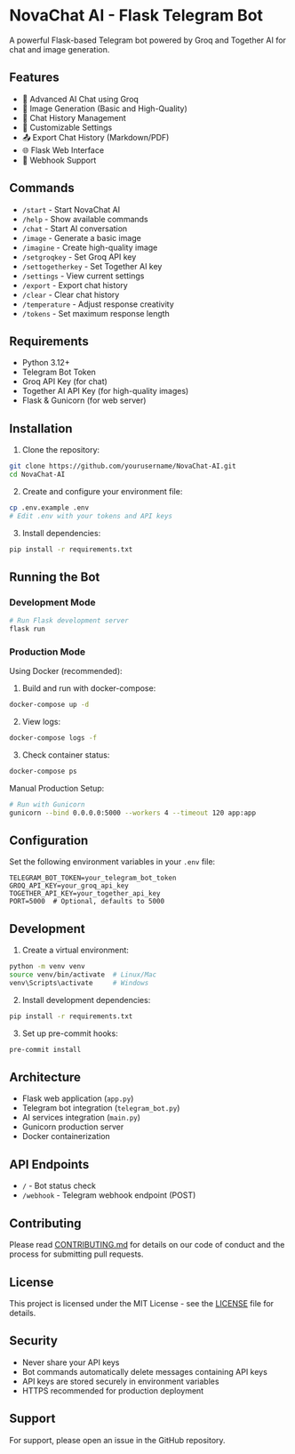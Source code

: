 # NovaChat AI - Flask Telegram Bot

A powerful Flask-based Telegram bot powered by Groq and Together AI for chat and image generation.

## Features

- 🤖 Advanced AI Chat using Groq
- 🎨 Image Generation (Basic and High-Quality)
- 💾 Chat History Management
- 🔧 Customizable Settings
- 📤 Export Chat History (Markdown/PDF)
- 🌐 Flask Web Interface
- 🔄 Webhook Support

## Commands

- `/start` - Start NovaChat AI
- `/help` - Show available commands
- `/chat` - Start AI conversation
- `/image` - Generate a basic image
- `/imagine` - Create high-quality image
- `/setgroqkey` - Set Groq API key
- `/settogetherkey` - Set Together AI key
- `/settings` - View current settings
- `/export` - Export chat history
- `/clear` - Clear chat history
- `/temperature` - Adjust response creativity
- `/tokens` - Set maximum response length

## Requirements

- Python 3.12+
- Telegram Bot Token
- Groq API Key (for chat)
- Together AI API Key (for high-quality images)
- Flask & Gunicorn (for web server)

## Installation

1. Clone the repository:
```bash
git clone https://github.com/yourusername/NovaChat-AI.git
cd NovaChat-AI
```

2. Create and configure your environment file:
```bash
cp .env.example .env
# Edit .env with your tokens and API keys
```

3. Install dependencies:
```bash
pip install -r requirements.txt
```

## Running the Bot

### Development Mode

```bash
# Run Flask development server
flask run
```

### Production Mode

Using Docker (recommended):

1. Build and run with docker-compose:
```bash
docker-compose up -d
```

2. View logs:
```bash
docker-compose logs -f
```

3. Check container status:
```bash
docker-compose ps
```

Manual Production Setup:

```bash
# Run with Gunicorn
gunicorn --bind 0.0.0.0:5000 --workers 4 --timeout 120 app:app
```

## Configuration

Set the following environment variables in your `.env` file:

```env
TELEGRAM_BOT_TOKEN=your_telegram_bot_token
GROQ_API_KEY=your_groq_api_key
TOGETHER_API_KEY=your_together_api_key
PORT=5000  # Optional, defaults to 5000
```

## Development

1. Create a virtual environment:
```bash
python -m venv venv
source venv/bin/activate  # Linux/Mac
venv\Scripts\activate     # Windows
```

2. Install development dependencies:
```bash
pip install -r requirements.txt
```

3. Set up pre-commit hooks:
```bash
pre-commit install
```

## Architecture

- Flask web application (`app.py`)
- Telegram bot integration (`telegram_bot.py`)
- AI services integration (`main.py`)
- Gunicorn production server
- Docker containerization

## API Endpoints

- `/` - Bot status check
- `/webhook` - Telegram webhook endpoint (POST)

## Contributing

Please read [CONTRIBUTING.md](CONTRIBUTING.md) for details on our code of conduct and the process for submitting pull requests.

## License

This project is licensed under the MIT License - see the [LICENSE](LICENSE) file for details.

## Security

- Never share your API keys
- Bot commands automatically delete messages containing API keys
- API keys are stored securely in environment variables
- HTTPS recommended for production deployment

## Support

For support, please open an issue in the GitHub repository.
